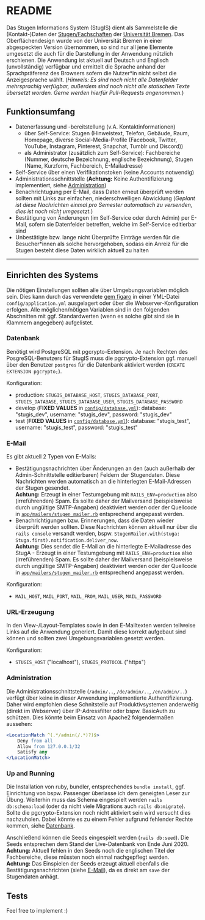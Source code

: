 # README

Das Stugen Informations System (StugIS) dient als Sammelstelle die (Kontakt-)Daten der [Stugen/Fachschaften](https://stugen.de) der [Universität Bremen](https://uni-bremen.de). Das Oberflächendesign wurde von der Universität Bremen in einer abgespeckten Version übernommen, so sind nur all jene Elemente umgesetzt die auch für die Darstellung in der Anwendung nützlich erschienen. Die Anwendung ist aktuell auf Deutsch und Englisch (unvollständig) verfügbar und ermittelt die Sprache anhand der Sprachpräferenz des Browsers sofern die Nutzer\*in nicht selbst die Anzeigesprache wählt. (*Hinweis: Es sind noch nicht alle Datenfelder mehrsprachig verfügbar, außerdem sind noch nicht alle statischen Texte übersetzt worden. Gerne werden hierfür Pull-Requests angenommen.*)

## Funktionsumfang
* Datenerfassung und -bereitstellung (v.A. Kontaktinformationen)
  * über Self-Service: Stugen (Hinweistext, Telefon, Gebäude, Raum, Homepage, diverse Social-Media-Profile (Facebook, Twitter, YouTube, Instagram, Pinterest, Snapchat, Tumblr und Discord))
  * als Administrator (zusätzlich zum Self-Service): Fachbereiche (Nummer, deutsche Bezeichnung, englische Bezeichnung), Stugen (Name, Kurzform, Fachbereich, E-Mailadresse)
* Self-Service über einen Verifikationstoken (keine Accounts notwendig)
* Administrationsschnittstelle (**Achtung:** Keine Authentifizierung implementiert, siehe [Administration](#administration))
* Benachrichtugung per E-Mail, dass Daten erneut überprüft werden sollten mit Links zur einfachen, niederschwelligen Abwicklung (*Geplant ist diese Nachrichten einmal pro Semester automatisch zu versenden, dies ist noch nicht umgesetzt.*)
* Bestätigung von Änderungen (im Self-Service oder durch Admin) per E-Mail, sofern sie Datenfelder betreffen, welche im Self-Service editierbar sind
* Unbestätigte bzw. lange nicht Überprüfte Einträge werden für die Besucher\*innen als solche hervorgehoben, sodass ein Anreiz für die Stugen besteht diese Daten wirklich aktuell zu halten

---

## Einrichten des Systems
Die nötigen Einstellungen sollten alle über Umgebungsvariablen möglich sein. Dies kann durch das verwendete [gem figaro](https://github.com/laserlemon/figaro) in einer YML-Datei `config/application.yml` ausgelagert oder über die Webserver-Konfiguration erfolgen. Alle möglichen/nötigen Variablen sind in den folgenden Abschnitten mit ggf. Standardwerten (wenn es solche gibt sind sie in Klammern angegeben) aufgelistet.

### Datenbank
Benötigt wird PostgreSQL mit pgcrypto-Extension. Je nach Rechten des PosgreSQL-Benutzers für StugIS muss die pgcrypto-Extension ggf. manuell über den Benutzer `postgres` für die Datenbank aktiviert werden (`CREATE EXTENSION pgcrypto;`).

Konfiguration:
* production: `STUGIS_DATABASE_HOST`, `STUGIS_DATABASE_PORT`, `STUGIS_DATABASE`, `STUGIS_DATABASE_USER`, `STUGIS_DATABASE_PASSWORD`
* develop (**FIXED VALUES** in [`config/database.yml`](config/database.yml)): database: "stugis_dev", username: "stugis_dev", password: "stugis_dev"
* test (**FIXED VALUES** in [`config/database.yml`](config/database.yml)): database: "stugis_test", username: "stugis_test", password: "stugis_test"

### E-Mail
Es gibt aktuell 2 Typen von E-Mails:
* Bestätigungsnachrichten über Änderungen an den (auch außerhalb der Admin-Schnittstelle editierbaren) Feldern der Stugendaten. 
  Diese Nachrichten werden automatisch an die hinterlegten E-Mail-Adressen der Stugen gesendet.  
  **Achtung:** Erzeugt in einer Testumgebung mit `RAILS_ENV=production` also (irreführenden) Spam. Es sollte daher der Mailversand (beispielsweise durch ungültige SMTP-Angaben) deaktiviert werden oder der Quellcode in [`app/mailers/stugen_mailer.rb`](app/mailers/stugen_mailer.rb) entsprechend angepasst werden.
* Benachrichtigungen bzw. Erinnerungen, dass die Daten wieder überprüft werden sollten. 
  Diese Nachrichten können aktuell nur über die `rails console` versandt werden, bspw. `StugenMailer.with(stuga: Stuga.first).notification.deliver_now`.  
  **Achtung:** Dies sendet die E-Mail an die hinterlegte E-Mailadresse des StugA - Erzeugt in einer Testumgebung mit `RAILS_ENV=production` also (irreführenden) Spam. Es sollte daher der Mailversand (beispielsweise durch ungültige SMTP-Angaben) deaktiviert werden oder der Quellcode in [`app/mailers/stugen_mailer.rb`](app/mailers/stugen_mailer.rb) entsprechend angepasst werden.

Konfiguration:
* `MAIL_HOST`, `MAIL_PORT`, `MAIL_FROM`, `MAIL_USER`, `MAIL_PASSWORD`

### URL-Erzeugung
In den View-/Layout-Templates sowie in den E-Mailtexten werden teilweise Links auf die Anwendung generiert. Damit diese korrekt aufgebaut sind können und sollten zwei Umgebungsvariablen gesetzt werden.

Konfiguration:
* `STUGIS_HOST` ("localhost"), `STUGIS_PROTOCOL` ("https")

### Administration
Die Administrationsschnittstelle (`/admin/..`, `/de/admin/..`, `/en/admin/..`) verfügt über keine in dieser Anwendung implementierte Authentifizierung. Daher wird empfohlen diese Schnitstelle auf Produktivsystemen anderweitig (direkt im Webserver) über IP-Adressfilter oder bspw. BasicAuth zu schützen. Dies könnte beim Einsatz von Apache2 folgendermaßen aussehen:
```apache
<LocationMatch ^(.*/admin(/.*)?)$>
    Deny from all
    Allow from 127.0.0.1/32
    Satisfy any
</LocationMatch>
```

### Up and Running
Die Installation von ruby, bundler, entsprechendes `bundle install`, ggf. Einrichtung von bspw. Passenger überlasse ich dem geneigten Leser zur Übung.
Weiterhin muss das Schema eingespielt werden `rails db:schema:load` (oder da nicht viele Migrations auch `rails db:migrate`). Sollte die pgcrypto-Extension noch nicht aktiviert sein wird versucht dies nachzuholen. Dabei könnte es zu einem Fehler aufgrund fehlender Rechte kommen, siehe [Datenbank](#datenbank).

Anschließend können die Seeds eingespielt werden (`rails db:seed`). Die Seeds entsprechen dem Stand der Live-Datenbank von Ende Juni 2020.  
**Achtung:** Aktuell fehlen in den Seeds noch die englischen Titel der Fachbereiche, diese müssten noch einmal nachgepflegt werden.  
**Achtung:** Das Einspielen der Seeds erzeugt aktuell ebenfalls die Bestätigungsnachrichten (siehe [E-Mail](#e-mail)), da es direkt am `save` der Stugendaten anhägt.



## Tests

Feel free to implement :)
